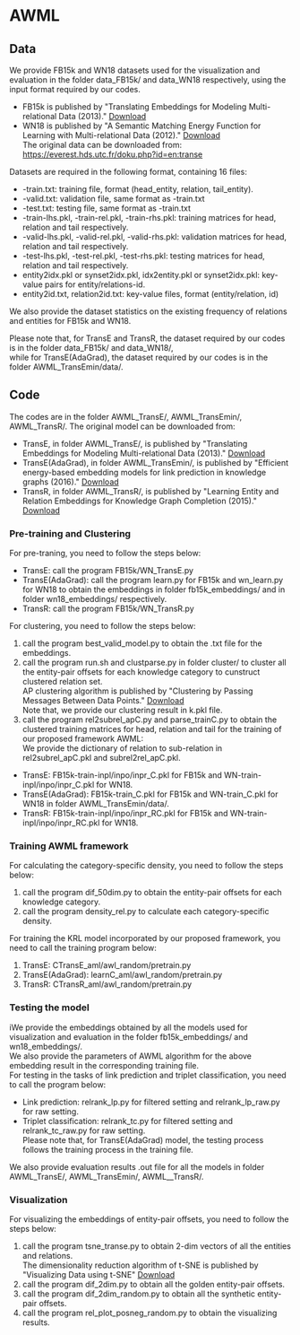 # AWML
## Data
We provide FB15k and WN18 datasets used for the visualization and evaluation in the folder data_FB15k/ and data_WN18 respectively, 
using the input format required by our codes.  
* FB15k is published by "Translating Embeddings for Modeling Multi-relational Data (2013)." [Download](https://everest.hds.utc.fr/doku.php?id=en:transe)  
* WN18 is published by "A Semantic Matching Energy Function for Learning with Multi-relational Data (2012)." [Download](https://github.com/glorotxa/WakaBST)  
The original data can be downloaded from:  
<https://everest.hds.utc.fr/doku.php?id=en:transe>


Datasets are required in the following format, containing 16 files:  
* -train.txt: training file, format (head_entity, relation, tail_entity).
* -valid.txt: validation file, same format as -train.txt
* -test.txt: testing file, same format as -train.txt
* -train-lhs.pkl, -train-rel.pkl, -train-rhs.pkl: training matrices for head, relation and tail respectively.
* -valid-lhs.pkl, -valid-rel.pkl, -valid-rhs.pkl: validation matrices for head, relation and tail respectively.
* -test-lhs.pkl, -test-rel.pkl, -test-rhs.pkl: testing matrices for head, relation and tail respectively.
* entity2idx.pkl or synset2idx.pkl, idx2entity.pkl or synset2idx.pkl: key-value pairs for entity/relations-id.
* entity2id.txt, relation2id.txt: key-value files, format (entity/relation, id)  


We also provide the dataset statistics on the existing frequency of relations and entities for FB15k and WN18.  

Please note that, for TransE and TransR, the dataset required by our codes is in the folder data_FB15k/ and data_WN18/,  
while for TransE(AdaGrad), the dataset required by our codes is in the folder AWML_TransEmin/data/.

## Code
The codes are in the folder AWML_TransE/, AWML_TransEmin/, AWML_TransR/. The original model can be downloaded from:  
* TransE, in folder AWML_TransE/, is published by "Translating Embeddings for Modeling Multi-relational Data (2013)." [Download](https://everest.hds.utc.fr/doku.php?id=en:transe)  
* TransE(AdaGrad), in folder AWML_TransEmin/, is published by "Efficient energy-based embedding models for link prediction in knowledge graphs (2016)." [Download](https://github.com/pminervini/ebemkg)  
* TransR, in folder AWML_TransR/, is published by "Learning Entity and Relation Embeddings for Knowledge Graph Completion (2015)." [Download]( https://github.com/mrlyk423/relation_extraction)

### Pre-training and Clustering
For pre-traning, you need to follow the steps below:  
* TransE: call the program FB15k/WN_TransE.py
* TransE(AdaGrad): call the program learn.py for FB15k and wn_learn.py for WN18 to obtain the embeddings in folder fb15k_embeddings/ and in folder wn18_embeddings/ respectively.  
* TransR: call the program FB15k/WN_TransR.py

For clustering, you need to follow the steps below:  
1. call the program best_valid_model.py to obtain the .txt file for the embeddings.
2. call the program run.sh and clustparse.py in folder cluster/ to cluster all the entity-pair offsets for each knowledge category to cunstruct clustered relation set.  
AP clustering algorithm is published by "Clustering by Passing Messages Between Data Points." [Download](https://github.com/thunlp/KB2E/tree/master/cluster)  
Note that, we provide our clustering result in k.pkl file.
3. call the program rel2subrel_apC.py and parse_trainC.py to obtain the clustered training matrices for head, relation and tail for the training of our proposed framework AWML:  
We provide the dictionary of relation to sub-relation in rel2subrel_apC.pkl and subrel2rel_apC.pkl.
* TransE: FB15k-train-inpl/inpo/inpr_C.pkl for FB15k and WN-train-inpl/inpo/inpr_C.pkl for WN18.  
* TransE(AdaGrad): FB15k-train_C.pkl for FB15k and WN-train_C.pkl for WN18 in folder AWML_TransEmin/data/.  
* TransR: FB15k-train-inpl/inpo/inpr_RC.pkl for FB15k and WN-train-inpl/inpo/inpr_RC.pkl for WN18.  

### Training AWML framework
For calculating the category-specific density, you need to follow the steps below:
1. call the program dif_50dim.py to obtain the entity-pair offsets for each knowledge category.  
2. call the program density_rel.py to calculate each category-specific density.  

For training the KRL model incorporated by our proposed framework, you need to call the training program below:
1. TransE: CTransE_aml/awl_random/pretrain.py  
2. TransE(AdaGrad): learnC_aml/awl_random/pretrain.py  
3. TransR: CTransR_aml/awl_random/pretrain.py  

### Testing the model
iWe provide the embeddings obtained by all the models used for visualization and evaluation in the folder fb15k_embeddings/ and wn18_embeddings/.  
We also provide the parameters of AWML algorithm for the above embedding result in the corresponding training file.  
For testing in the tasks of link prediction and triplet classification, you need to call the program below:  
* Link prediction: relrank_lp.py for filtered setting and relrank_lp_raw.py for raw setting.  
* Triplet classification: relrank_tc.py for filtered setting and relrank_tc_raw.py for raw setting.  
Please note that, for TransE(AdaGrad) model, the testing process follows the training process in the training file.  

We also provide evaluation results .out file for all the models in folder AWML_TransE/, AWML_TransEmin/, AWML__TransR/.

### Visualization
For visualizing the embeddings of entity-pair offsets, you need to follow the steps below:
1. call the program tsne_transe.py to obtain 2-dim vectors of all the entities and relations.  
The dimensionality reduction algorithm of t-SNE is published by "Visualizing Data using t-SNE" [Download](http://ticc.uvt.nl/˜lvdrmaaten/tsne)
2. call the program dif_2dim.py to obtain all the golden entity-pair offsets.
3. call the program dif_2dim_random.py to obtain all the synthetic entity-pair offsets.
4. call the program rel_plot_posneg_random.py to obtain the visualizing results.
